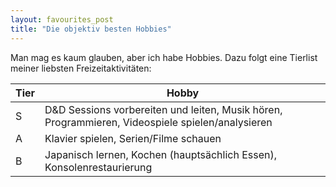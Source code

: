 ```yaml
---
layout: favourites_post
title: "Die objektiv besten Hobbies"
---
```


Man mag es kaum glauben, aber ich habe Hobbies. Dazu folgt eine Tierlist meiner liebsten Freizeitaktivitäten:

| Tier | Hobby                                                                                            |
|------|--------------------------------------------------------------------------------------------------|
| S    | D&D Sessions vorbereiten und leiten, Musik hören, Programmieren, Videospiele spielen/analysieren |
| A    | Klavier spielen, Serien/Filme schauen                                                            |
| B    | Japanisch lernen, Kochen (hauptsächlich Essen), Konsolenrestaurierung                            |